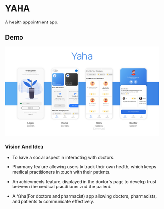 # YAHA

A health appointment app.

## Demo

![Demo](/demo-01.png)

### Vision And Idea

- To have a social aspect in interacting with doctors.

- Pharmacy feature allowing users to track their own health, which keeps medical practitioners in touch with their patients.

- An achievments feature, displayed in the doctor's page to develop trust between the medical practitioner and the patient.

- A Yaha(For doctors and pharmacist) app allowing doctors, pharmacists, and patients to communicate effectively.
